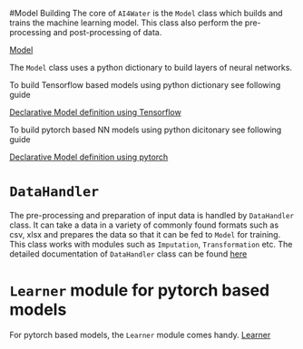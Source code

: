 #Model Building
The core of `AI4Water` is the `Model` class which builds and trains the machine learning model. This class also perform the pre-processing and post-processing of data. 

[Model](model.md)


The `Model` class uses a python dictionary to build layers of neural networks.

To build Tensorflow based models using python dictionary see following guide

[Declarative Model definition using Tensorflow](build_dl_models.md)

To build pytorch based NN models using python dicitonary see following guide

[Declarative Model definition using pytorch](declarative_torch.md)

# `DataHandler`
The pre-processing and preparation of input data is handled by `DataHandler` class.
It can take a data in a variety of commonly found formats such as csv, xlsx and 
prepares the data so that it can be fed to `Model` for training. This class
works with modules such as `Imputation`, `Transformation` etc.
The detailed documentation of `DataHandler` class can be found [here](datahandler.md)

# `Learner` module for pytorch based models
For pytorch based models, the `Learner` module comes handy.
[Learner](pt_learner.md)